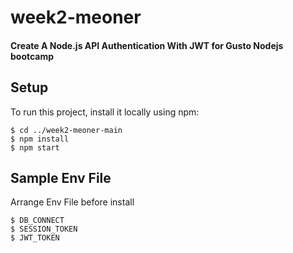 # week2-meoner

#### Create  A Node.js API Authentication With JWT for Gusto Nodejs bootcamp

## Setup
To run this project, install it locally using npm:

```
$ cd ../week2-meoner-main
$ npm install
$ npm start
```

## Sample Env File
Arrange Env File before install

```
$ DB_CONNECT
$ SESSION_TOKEN
$ JWT_TOKEN
